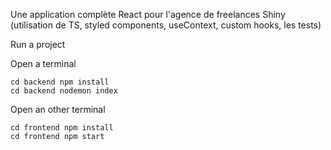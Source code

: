 Une application complète React pour l'agence de freelances Shiny (utilisation de TS, styled components, useContext, custom hooks, les tests)

Run a project

Open a terminal

    cd backend npm install
    cd backend nodemon index

Open an other terminal

    cd frontend npm install
    cd frontend npm start

